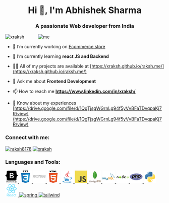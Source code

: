
<h1 align="center">Hi 👋, I'm Abhishek Sharma</h1>
<h3 align="center">A passionate Web developer from India</h3>

<img align="right" alt="me" width="400" src="https://cdn.leonardo.ai/users/da89bade-8c86-4f12-9c76-f8015ecf2aff/generations/f4c137e2-7fe9-4c67-a2f7-6ccc2810ff75/variations/Default_futuristic_teenage_boy_dystopian_2d_ilustration_logo_2_f4c137e2-7fe9-4c67-a2f7-6ccc2810ff75_0.png">

<p align="left"> <img src="https://komarev.com/ghpvc/?username=xraksh&label=Profile%20views&color=0e75b6&style=flat" alt="xraksh" /> </p>

- 🔭 I’m currently working on [Ecommerce store](https://xraksh.github.io/soon/)

- 🌱 I’m currently learning **react JS and Backend**

- 👨‍💻 All of my projects are available at [https://xraksh.github.io/raksh.me/](https://xraksh.github.io/raksh.me/)

- 💬 Ask me about **Frontend Development**

- 📫 How to reach me **https://www.linkedin.com/in/xraksh/**

- 📄 Know about my experiences [https://drive.google.com/file/d/1QgTjsgWGrnLg94f5yVvBFaTDvqpaKj7R/view](https://drive.google.com/file/d/1QgTjsgWGrnLg94f5yVvBFaTDvqpaKj7R/view)

<h3 align="left">Connect with me:</h3>
<p align="left">
<a href="https://twitter.com/raksh8178" target="blank"><img align="center" src="https://raw.githubusercontent.com/rahuldkjain/github-profile-readme-generator/master/src/images/icons/Social/twitter.svg" alt="raksh8178" height="30" width="40" /></a>
<a href="https://linkedin.com/in/xraksh" target="blank"><img align="center" src="https://raw.githubusercontent.com/rahuldkjain/github-profile-readme-generator/master/src/images/icons/Social/linked-in-alt.svg" alt="xraksh" height="30" width="40" /></a>
</p>

<h3 align="left">Languages and Tools:</h3>
<p align="left"> <a href="https://getbootstrap.com" target="_blank" rel="noreferrer"> <img src="https://raw.githubusercontent.com/devicons/devicon/master/icons/bootstrap/bootstrap-plain-wordmark.svg" alt="bootstrap" width="40" height="40"/> </a> <a href="https://www.w3schools.com/css/" target="_blank" rel="noreferrer"> <img src="https://raw.githubusercontent.com/devicons/devicon/master/icons/css3/css3-original-wordmark.svg" alt="css3" width="40" height="40"/> </a> <a href="https://expressjs.com" target="_blank" rel="noreferrer"> <img src="https://raw.githubusercontent.com/devicons/devicon/master/icons/express/express-original-wordmark.svg" alt="express" width="40" height="40"/> </a> <a href="https://www.w3.org/html/" target="_blank" rel="noreferrer"> <img src="https://raw.githubusercontent.com/devicons/devicon/master/icons/html5/html5-original-wordmark.svg" alt="html5" width="40" height="40"/> </a> <a href="https://www.java.com" target="_blank" rel="noreferrer"> <img src="https://raw.githubusercontent.com/devicons/devicon/master/icons/java/java-original.svg" alt="java" width="40" height="40"/> </a> <a href="https://developer.mozilla.org/en-US/docs/Web/JavaScript" target="_blank" rel="noreferrer"> <img src="https://raw.githubusercontent.com/devicons/devicon/master/icons/javascript/javascript-original.svg" alt="javascript" width="40" height="40"/> </a> <a href="https://www.mongodb.com/" target="_blank" rel="noreferrer"> <img src="https://raw.githubusercontent.com/devicons/devicon/master/icons/mongodb/mongodb-original-wordmark.svg" alt="mongodb" width="40" height="40"/> </a> <a href="https://www.mysql.com/" target="_blank" rel="noreferrer"> <img src="https://raw.githubusercontent.com/devicons/devicon/master/icons/mysql/mysql-original-wordmark.svg" alt="mysql" width="40" height="40"/> </a> <a href="https://nodejs.org" target="_blank" rel="noreferrer"> <img src="https://raw.githubusercontent.com/devicons/devicon/master/icons/nodejs/nodejs-original-wordmark.svg" alt="nodejs" width="40" height="40"/> </a> <a href="https://www.php.net" target="_blank" rel="noreferrer"> <img src="https://raw.githubusercontent.com/devicons/devicon/master/icons/php/php-original.svg" alt="php" width="40" height="40"/> </a> <a href="https://www.python.org" target="_blank" rel="noreferrer"> <img src="https://raw.githubusercontent.com/devicons/devicon/master/icons/python/python-original.svg" alt="python" width="40" height="40"/> </a> <a href="https://reactjs.org/" target="_blank" rel="noreferrer"> <img src="https://raw.githubusercontent.com/devicons/devicon/master/icons/react/react-original-wordmark.svg" alt="react" width="40" height="40"/> </a> <a href="https://spring.io/" target="_blank" rel="noreferrer"> <img src="https://www.vectorlogo.zone/logos/springio/springio-icon.svg" alt="spring" width="40" height="40"/> </a> <a href="https://tailwindcss.com/" target="_blank" rel="noreferrer"> <img src="https://www.vectorlogo.zone/logos/tailwindcss/tailwindcss-icon.svg" alt="tailwind" width="40" height="40"/> </a> </p>
